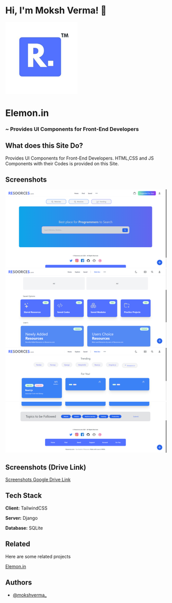 
# Hi, I'm Moksh Verma! 👋


![Elemon.in](https://github.com/mokshverma-dev/Resoorces/blob/main/resoorces_logo.png)


# Elemon.in

### ~ Provides UI Components for Front-End Developers


## What does this Site Do?

Provides UI Components for Front-End Developers. HTML,CSS and JS Components with their Codes is provided on this Site.

## Screenshots

![Home Page](https://github.com/mokshverma-dev/Resoorces/blob/main/Screenshot%202023-01-07%20214853.png)
![Home Page after Login](https://github.com/mokshverma-dev/Resoorces/blob/main/Screenshot%202023-01-07%20215210.png)
![Explore Page](https://github.com/mokshverma-dev/Resoorces/blob/main/Screenshot%202023-01-07%20215050.png)
![Explore Page Down Side](https://github.com/mokshverma-dev/Resoorces/blob/main/Screenshot%202023-01-07%20215123.png)

## Screenshots (Drive Link)

[Screenshots Google Drive Link](https://drive.google.com/drive/folders/1qLaIOkZhV4BuAZDlEL9znubAWspf3uYT?usp=share_link)

## Tech Stack

**Client:**   TailwindCSS

**Server:**   Django

**Database:**   SQLite


## Related

Here are some related projects

[Elemon.in]()


## Authors

- [@mokshverma_](https://www.instagram.com/mokshverma_/)

